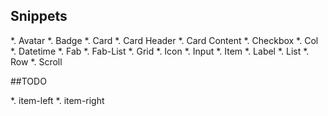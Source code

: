 

## Snippets

*. Avatar
*. Badge
*. Card
*. Card Header
*. Card Content
*. Checkbox
*. Col
*. Datetime
*. Fab
*. Fab-List
*. Grid
*. Icon
*. Input
*. Item
*. Label
*. List
*. Row
*. Scroll




##TODO

*. item-left
*. item-right
